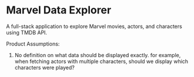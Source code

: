 # Marvel Data Explorer

A full-stack application to explore Marvel movies, actors, and characters using TMDB API.


Product Assumptions:

1. No definition on what data should be displayed exactly. for example, when fetching actors with multiple characters, should we display which characters were played?